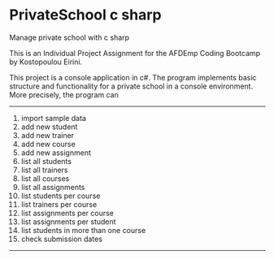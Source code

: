 # PrivateSchool c sharp
Manage private school with c sharp

This is an Individual Project Assignment for the AFDEmp Coding Bootcamp by Kostopoulou Eirini.

This project is a console application in c#. The program implements basic structure and functionality for a private school in a console environment. More precisely, the program can

********************************************************************
1. import sample data 
2. add new student    
3. add new trainer    
4. add new course   
5. add new assignment  
6. list all students  
7. list all trainers  
8. list all courses   
9. list all assignments
10. list students per course
11. list trainers per course 
12. list assignments per course 
13. list assignments per student 
14. list students in more than one course
15. check submission dates 
********************************************************************
